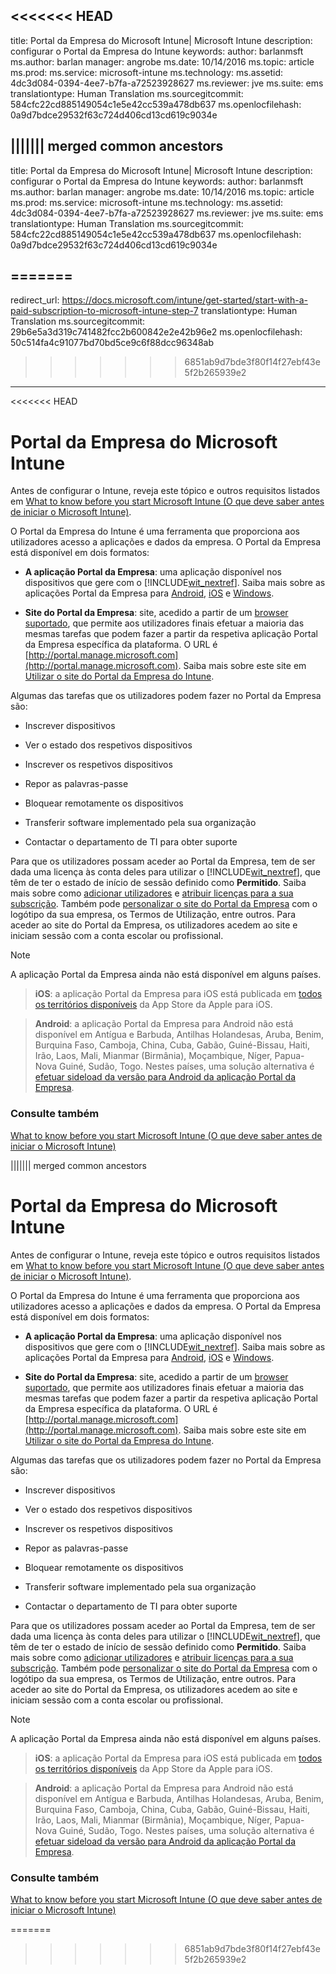 <<<<<<< HEAD
---
title: Portal da Empresa do Microsoft Intune| Microsoft Intune
description: configurar o Portal da Empresa do Intune
keywords: 
author: barlanmsft
ms.author: barlan
manager: angrobe
ms.date: 10/14/2016
ms.topic: article
ms.prod: 
ms.service: microsoft-intune
ms.technology: 
ms.assetid: 4dc3d084-0394-4ee7-b7fa-a72523928627
ms.reviewer: jve
ms.suite: ems
translationtype: Human Translation
ms.sourcegitcommit: 584cfc22cd885149054c1e5e42cc539a478db637
ms.openlocfilehash: 0a9d7bdce29532f63c724d406cd13cd619c9034e


||||||| merged common ancestors
---
title: Portal da Empresa do Microsoft Intune| Microsoft Intune
description: configurar o Portal da Empresa do Intune
keywords: 
author: barlanmsft
ms.author: barlan
manager: angrobe
ms.date: 10/14/2016
ms.topic: article
ms.prod: 
ms.service: microsoft-intune
ms.technology: 
ms.assetid: 4dc3d084-0394-4ee7-b7fa-a72523928627
ms.reviewer: jve
ms.suite: ems
translationtype: Human Translation
ms.sourcegitcommit: 584cfc22cd885149054c1e5e42cc539a478db637
ms.openlocfilehash: 0a9d7bdce29532f63c724d406cd13cd619c9034e


=======
---
redirect_url: https://docs.microsoft.com/intune/get-started/start-with-a-paid-subscription-to-microsoft-intune-step-7
translationtype: Human Translation
ms.sourcegitcommit: 29b6e5a3d319c741482fcc2b600842e2e42b96e2
ms.openlocfilehash: 50c514fa4c91077bd70bd5ce9c6f88dcc96348ab

>>>>>>> 6851ab9d7bde3f80f14f27ebf43e5f2b265939e2
---
<<<<<<< HEAD

# Portal da Empresa do Microsoft Intune

Antes de configurar o Intune, reveja este tópico e outros requisitos listados em [What to know before you start Microsoft Intune (O que deve saber antes de iniciar o Microsoft Intune)](what-to-know-before-you-start-microsoft-intune.md).

O Portal da Empresa do Intune é uma ferramenta que proporciona aos utilizadores acesso a aplicações e dados da empresa. O Portal da Empresa está disponível em dois formatos:

-   **A aplicação Portal da Empresa**: uma aplicação disponível nos dispositivos que gere com o [!INCLUDE[wit_nextref](../includes/wit_nextref_md.md)]. Saiba mais sobre as aplicações Portal da Empresa para [Android](/Intune/EndUser/using-your-android-device-with-intune), [iOS](/Intune/EndUser/using-your-ios-or-mac-os-x-device-with-intune) e [Windows](/Intune/EndUser/using-your-windows-device-with-intune).


- **Site do Portal da Empresa**: site, acedido a partir de um [browser suportado](supported-web-browsers.md), que permite aos utilizadores finais efetuar a maioria das mesmas tarefas que podem fazer a partir da respetiva aplicação Portal da Empresa específica da plataforma. O URL é [http://portal.manage.microsoft.com](http://portal.manage.microsoft.com). Saiba mais sobre este site em [Utilizar o site do Portal da Empresa do Intune](/Intune/EndUser/using-the-intune-company-portal-website).

Algumas das tarefas que os utilizadores podem fazer no Portal da Empresa são:

-   Inscrever dispositivos

-   Ver o estado dos respetivos dispositivos

-   Inscrever os respetivos dispositivos

-   Repor as palavras-passe

-   Bloquear remotamente os dispositivos

-   Transferir software implementado pela sua organização

-   Contactar o departamento de TI para obter suporte

Para que os utilizadores possam aceder ao Portal da Empresa, tem de ser dada uma licença às conta deles para utilizar o [!INCLUDE[wit_nextref](../includes/wit_nextref_md.md)], que têm de ter o estado de início de sessão definido como **Permitido**. Saiba mais sobre como [adicionar utilizadores](start-with-a-paid-subscription-to-microsoft-intune-step-3.md) e [atribuir licenças para a sua subscrição](start-with-a-paid-subscription-to-microsoft-intune-step-4.md). Também pode [personalizar o site do Portal da Empresa](start-with-a-paid-subscription-to-microsoft-intune-step-7.md) com o logótipo da sua empresa, os Termos de Utilização, entre outros. Para aceder ao site do Portal da Empresa, os utilizadores acedem ao site e iniciam sessão com a conta escolar ou profissional.

> [!NOTE]
> A aplicação Portal da Empresa ainda não está disponível em alguns países.

> __iOS__: a aplicação Portal da Empresa para iOS está publicada em [todos os territórios disponíveis](https://go.microsoft.com/fwlink/?linkid=831284) da App Store da Apple para iOS.

> __Android__: a aplicação Portal da Empresa para Android não está disponível em Antígua e Barbuda, Antilhas Holandesas, Aruba, Benim, Burquina Faso, Camboja, China, Cuba, Gabão, Guiné-Bissau, Haiti, Irão, Laos, Mali, Mianmar (Birmânia), Moçambique, Níger, Papua-Nova Guiné, Sudão, Togo. Nestes países, uma solução alternativa é [efetuar sideload da versão para Android da aplicação Portal da Empresa](https://www.microsoft.com/en-us/download/details.aspx?id=49140).  

### Consulte também
[What to know before you start Microsoft Intune (O que deve saber antes de iniciar o Microsoft Intune)](what-to-know-before-you-start-microsoft-intune.md)

||||||| merged common ancestors

# Portal da Empresa do Microsoft Intune

Antes de configurar o Intune, reveja este tópico e outros requisitos listados em [What to know before you start Microsoft Intune (O que deve saber antes de iniciar o Microsoft Intune)](what-to-know-before-you-start-microsoft-intune.md).

O Portal da Empresa do Intune é uma ferramenta que proporciona aos utilizadores acesso a aplicações e dados da empresa. O Portal da Empresa está disponível em dois formatos:

-   **A aplicação Portal da Empresa**: uma aplicação disponível nos dispositivos que gere com o [!INCLUDE[wit_nextref](../includes/wit_nextref_md.md)]. Saiba mais sobre as aplicações Portal da Empresa para [Android](/Intune/EndUser/using-your-android-device-with-intune), [iOS](/Intune/EndUser/using-your-ios-or-mac-os-x-device-with-intune) e [Windows](/Intune/EndUser/using-your-windows-device-with-intune).


- **Site do Portal da Empresa**: site, acedido a partir de um [browser suportado](supported-web-browsers.md), que permite aos utilizadores finais efetuar a maioria das mesmas tarefas que podem fazer a partir da respetiva aplicação Portal da Empresa específica da plataforma. O URL é [http://portal.manage.microsoft.com](http://portal.manage.microsoft.com). Saiba mais sobre este site em [Utilizar o site do Portal da Empresa do Intune](/Intune/EndUser/using-the-intune-company-portal-website).

Algumas das tarefas que os utilizadores podem fazer no Portal da Empresa são:

-   Inscrever dispositivos

-   Ver o estado dos respetivos dispositivos

-   Inscrever os respetivos dispositivos

-   Repor as palavras-passe

-   Bloquear remotamente os dispositivos

-   Transferir software implementado pela sua organização

-   Contactar o departamento de TI para obter suporte

Para que os utilizadores possam aceder ao Portal da Empresa, tem de ser dada uma licença às conta deles para utilizar o [!INCLUDE[wit_nextref](../includes/wit_nextref_md.md)], que têm de ter o estado de início de sessão definido como **Permitido**. Saiba mais sobre como [adicionar utilizadores](start-with-a-paid-subscription-to-microsoft-intune-step-3.md) e [atribuir licenças para a sua subscrição](start-with-a-paid-subscription-to-microsoft-intune-step-4.md). Também pode [personalizar o site do Portal da Empresa](start-with-a-paid-subscription-to-microsoft-intune-step-7.md) com o logótipo da sua empresa, os Termos de Utilização, entre outros. Para aceder ao site do Portal da Empresa, os utilizadores acedem ao site e iniciam sessão com a conta escolar ou profissional.

> [!NOTE]
> A aplicação Portal da Empresa ainda não está disponível em alguns países.

> __iOS__: a aplicação Portal da Empresa para iOS está publicada em [todos os territórios disponíveis](https://go.microsoft.com/fwlink/?linkid=831284) da App Store da Apple para iOS.

> __Android__: a aplicação Portal da Empresa para Android não está disponível em Antígua e Barbuda, Antilhas Holandesas, Aruba, Benim, Burquina Faso, Camboja, China, Cuba, Gabão, Guiné-Bissau, Haiti, Irão, Laos, Mali, Mianmar (Birmânia), Moçambique, Níger, Papua-Nova Guiné, Sudão, Togo. Nestes países, uma solução alternativa é [efetuar sideload da versão para Android da aplicação Portal da Empresa](https://www.microsoft.com/en-us/download/details.aspx?id=49140).  

### Consulte também
[What to know before you start Microsoft Intune (O que deve saber antes de iniciar o Microsoft Intune)](what-to-know-before-you-start-microsoft-intune.md)

=======

>>>>>>> 6851ab9d7bde3f80f14f27ebf43e5f2b265939e2


<!--HONumber=Nov16_HO4-->


